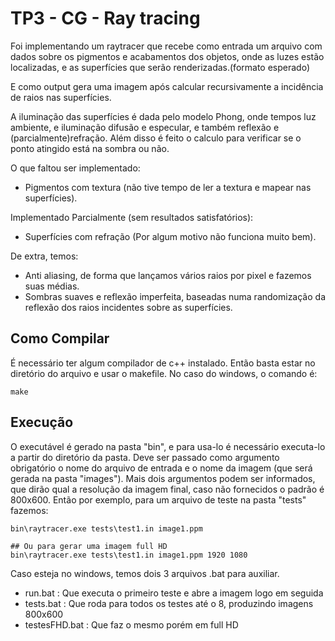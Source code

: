 # TP3 - CG - Ray tracing

Foi implementando um raytracer que recebe como entrada um arquivo com dados sobre os pigmentos e acabamentos dos objetos, onde as luzes estão localizadas, e as superfícies que serão renderizadas.(formato esperado)

E como output gera uma imagem após calcular recursivamente a incidência de raios nas superfícies.

A iluminação das superfícies é dada pelo modelo Phong, onde tempos luz ambiente, e iluminação difusão e especular, e também reflexão e (parcialmente)refração. Além disso é feito o calculo para verificar se o ponto atingido está na sombra ou não.

O que faltou ser implementado:

- Pigmentos com textura (não tive tempo de ler a textura e mapear nas superfícies).

Implementado Parcialmente (sem resultados satisfatórios):

- Superfícies com refração (Por algum motivo não funciona muito bem).

De extra, temos:

- Anti aliasing, de forma que lançamos vários raios por pixel e fazemos suas médias.
- Sombras suaves e reflexão imperfeita, baseadas numa randomização da reflexão dos raios incidentes sobre as superfícies.


## Como Compilar

É necessário ter algum compilador de c++ instalado. Então basta estar no diretório do arquivo e usar o makefile.
No caso do windows, o comando é:
```
make
```

## Execução
O executável é gerado na pasta "bin", e para usa-lo é necessário executa-lo a partir do diretório da pasta. Deve ser passado como argumento obrigatório o nome do arquivo de entrada e o nome da imagem (que será gerada na pasta "images").
Mais dois argumentos podem ser informados, que dirão qual a resolução da imagem final, caso não fornecidos o padrão é 800x600.
Então por exemplo, para um arquivo de teste na pasta "tests" fazemos:

```
bin\raytracer.exe tests\test1.in image1.ppm

## Ou para gerar uma imagem full HD
bin\raytracer.exe tests\test1.in image1.ppm 1920 1080
```

Caso esteja no windows, temos dois 3 arquivos .bat para auxiliar.

- run.bat : Que executa o primeiro teste e abre a imagem logo em seguida
- tests.bat : Que roda para todos os testes até o 8, produzindo imagens 800x600
- testesFHD.bat : Que faz o mesmo porém em full HD